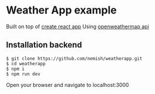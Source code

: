 # Weather App example

Built on top of [create react app](https://github.com/facebook/create-react-app)
Using [openweathermap api](https://openweathermap.org)

## Installation backend

```shell
$ git clone https://github.com/nemish/weatherapp.git
$ cd weatherapp
$ npm i
$ npm run dev
```

Open your browser and navigate to localhost:3000